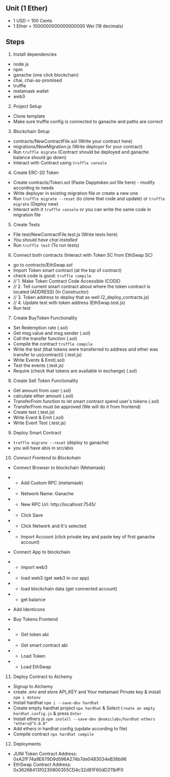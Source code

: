 ## Unit (1 Ether)

- 1 USD = 100 Cents
- 1 Ether = 1000000000000000000 Wei (18 decimals)

## Steps

1. Install dependencies

- node js
- npm
- ganache (one click blockchain)
- chai, chai-as-promised
- truffle
- metamask wallet
- web3

2. Project Setup

- Clone template
- Make sure truffle config is connected to ganache and paths are correct

3. Blockchain Setup

- contracts/NewContractFile.sol (Write your contract here)
- migrations/NewMigration.js (Write deployer for your contract)
- Run `truffle migrate` (Contract should be deployed and ganache balance should go down)
- Interact with Contract using `truffle console`

4. Create ERC-20 Token

- Create contracts/Token.sol (Paste Dapptoken.sol file here) - modify according to needs
- Write deployer in existing migration file or create a new one
- Run `truffle migrate --reset` (to clone that code and update) or `truffle migrate` (Deploy new)
- Interact with it `truffle console` or you can write the same code in migration file

5. Create Tests

- File test/NewContractFile.test.js (Write tests here)
- _You should have chai installed_
- Run `truffle test` (To run tests)

6. Connect both contracts (Interact with Token SC from EthSwap SC)

- go to contracts/EthSwap.sol
- Import Token smart contract (at the top of contract)
- check code is good: `truffle compile`
- // 1. Make Token Contract Code Accessible (CODE)
- // 2. Tell current smart contract about where the token contract is located (ADDRESS) (In Constructor)
- // 3. Token address to deploy that as well (2_deploy_contracts.js)
- // 4. Update test with token address (EthSwap.test.js)
- Run test

7. Create BuyToken Functionality

- Set Redemption rate (.sol)
- Get msg.value and msg.sender (.sol)
- Call the transfer function (.sol)
- Compile the contract `truffle compile`
- Write the test (that tokens were transferred to address and ether was transfer to us(contract)) (.test.js)
- Write Events & Emit(.sol)
- Test the events (.test.js)
- Require (check that tokens are available in exchange) (.sol)

8. Create Sell Token Functionality

- Get amount from user (.sol)
- calculate ether amount (.sol)
- TransferFrom function to let smart contract spend user's tokens (.sol)
- TransferFrom must be approved (We will do it from frontend)
- Create test (.test.js)
- Write Event & Emit (.sol)
- Write Event Test (.test.js)

9. Deploy Smart Contract

- `truffle migrate --reset` (deploy to ganache)
- you will have abis in src/abis

10. _Connect Frontend to Blockchain_

- Connect Browser to blockchain (Metamask)
- - Add Custom RPC (metamask)
- - Network Name: Ganache
- - New RPC Url: http://localhost:7545/
- - Click Save
- - Click Network and It's selected
- - Import Account (click private key and paste key of first ganache account)

- Connect App to blockchain
- - import web3
- - load web3 (get web3 in our app)
- - load blockchain data (get connected account)
- - get balance

- Add Identicons

- Buy Tokens Frontend
- - Get token abi
- - Get smart contract abi
- - Load Token
- - Load EthSwap

11. Deploy Contract to Alchemy

- Signup to Alchemy
- create .env and store API_KEY and Your metamast Private key & install `npm i dotenv`
- Install hardhat `npm i --save-dev hardhat`
- Create empty hardhat project `npx hardhat` & Select `Create an empty hardhat.config.js` & press `Enter`
- Install ethers js `npm install --save-dev @nomiclabs/hardhat-ethers "ethers@^5.0.0"`
- Add ethers in hardhat config (update according to file)
- Compile contract `npx hardhat compile`

12. Deployments

- JUNI Token Contract Address: 0xA2fF74a9E679D9d596A274b7de0483034eB36b96
- EthSwap Contract Address: 0x36268413f0230800355CD4c32d81F60dD211bfF0
